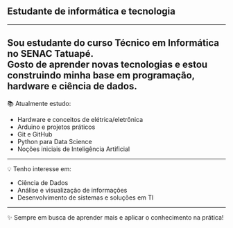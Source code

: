 ## Estudante de informática e tecnologia ##
---
Sou estudante do curso **Técnico em Informática** no SENAC Tatuapé.  
Gosto de aprender novas tecnologias e estou construindo minha base em programação, hardware e ciência de dados.  
---
📚 Atualmente estudo:  
- Hardware e conceitos de elétrica/eletrônica  
- Arduino e projetos práticos  
- Git e GitHub  
- Python para Data Science  
- Noções iniciais de Inteligência Artificial  
---
💡 Tenho interesse em:  
- Ciência de Dados  
- Análise e visualização de informações  
- Desenvolvimento de sistemas e soluções em TI
  
---
✨ Sempre em busca de aprender mais e aplicar o conhecimento na prática!

